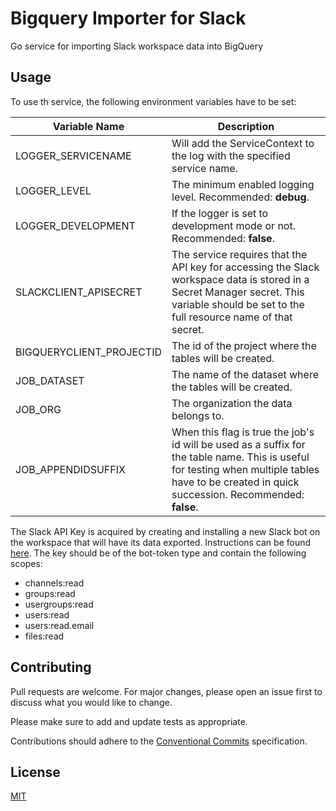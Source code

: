 Bigquery Importer for Slack
===========================

Go service for importing Slack workspace data into BigQuery

Usage
-----

To use th service, the following environment variables have to be set:

| Variable Name            | Description                                                                                                                                                                                      |
|--------------------------|--------------------------------------------------------------------------------------------------------------------------------------------------------------------------------------------------|
| LOGGER_SERVICENAME       | Will add the ServiceContext to the log with the specified service name.                                                                                                                          |
| LOGGER_LEVEL             | The minimum enabled logging level. Recommended: **debug**.                                                                                                                                       |
| LOGGER_DEVELOPMENT       | If the logger is set to development mode or not. Recommended: **false**.                                                                                                                         |
| SLACKCLIENT_APISECRET    | The service requires that the API key for accessing the Slack workspace data is stored in a Secret Manager secret. This variable should be set to the full resource name of that secret.         |
| BIGQUERYCLIENT_PROJECTID | The id of the project where the tables will be created.                                                                                                                                          |
| JOB_DATASET              | The name of the dataset where the tables will be created.                                                                                                                                        |
| JOB_ORG                  | The organization the data belongs to.                                                                                                                                                            |
| JOB_APPENDIDSUFFIX       | When this flag is true the job's id will be used as a suffix for the table name. This is useful for testing when multiple tables have to be created in quick succession. Recommended: **false**. |

The Slack API Key is acquired by creating and installing a new Slack bot on the workspace that will have its data exported. Instructions can be found [here](https://api.slack.com/authentication/token-types#bot). The key should be of the bot-token type and contain the following scopes:

-	channels:read
-	groups:read
-	usergroups:read
-	users:read
-	users:read.email
-	files:read

Contributing
------------

Pull requests are welcome. For major changes, please open an issue first to discuss what you would like to change.

Please make sure to add and update tests as appropriate.

Contributions should adhere to the [Conventional Commits](https://www.conventionalcommits.org/en/v1.0.0/) specification.

License
-------

[MIT](https://choosealicense.com/licenses/mit/)
